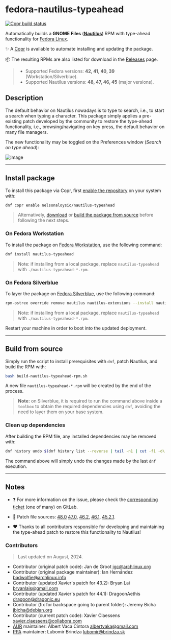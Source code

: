 # fedora-nautilus-typeahead

[![Copr build status](https://copr.fedorainfracloud.org/coprs/nelsonaloysio/nautilus-typeahead/package/nautilus-typeahead/status_image/last_build.png)](https://copr.fedorainfracloud.org/coprs/nelsonaloysio/nautilus-typeahead/package/nautilus-typeahead/)

Automatically builds a **GNOME Files** (**[Nautilus](https://apps.gnome.org/en/Nautilus/)**) RPM with type-ahead functionality for [Fedora Linux](https://fedoraproject.org/).

:sparkles: A [Copr](https://copr.fedorainfracloud.org/coprs/nelsonaloysio/nautilus-typeahead/) is available to automate installing and updating the package.

:package: The resulting RPMs are also listed for download in the [Releases](https://github.com/nelsonaloysio/fedora-nautilus-typeahead-rpm/releases) page.

> - Supported Fedora versions: **42, 41, 40, 39** (Workstation/Silverblue).
> - Supported Nautilus versions: **48, 47, 46, 45** (major versions).

## Description

The default behavior on Nautilus nowadays is to type to search, i.e., to start a search when typing a character.
This package simply applies a pre-existing patch developed by the community to restore the type-ahead functionality,
i.e., browsing/navigating on key press, the default behavior on many file managers.

The new functionality may be toggled on the Preferences window (*Search on type ahead*):

![image](image/preferences.png)

___

## Install package

To install this package via Copr, first [enable the repository](https://docs.pagure.org/copr.copr/how_to_enable_repo.html) on your system with:

```bash
dnf copr enable nelsonaloysio/nautilus-typeahead
```

> Alternatively, [download](https://github.com/nelsonaloysio/fedora-nautilus-typeahead/releases) or [build the package from source](#build-from-source) before following the next steps.

### On Fedora Workstation

To install the package on [Fedora Workstation](https://fedoraproject.org/en/workstation), use the following command:

```bash
dnf install nautilus-typeahead
```

> Note: if installing from a local package, replace `nautilus-typeahead` with `./nautilus-typeahead-*.rpm`.

### On Fedora Silverblue

To layer the package on [Fedora Silverblue](https://fedoraproject.org/atomic-desktops/silverblue/), use the following command:

```bash
rpm-ostree override remove nautilus nautilus-extensions --install nautilus-typeahead
```

> Note: if installing from a local package, replace `nautilus-typeahead` with `./nautilus-typeahead-*.rpm`.

Restart your machine in order to boot into the updated deployment.

___

## Build from source

Simply run the script to install prerequisites with `dnf`, patch Nautilus, and build the RPM with:

```bash
bash build-nautilus-typeahead-rpm.sh
```

A new file `nautilus-typeahead-*.rpm` will be created by the end of the process.

> **Note:** on Silverblue, it is required to run the command above inside a `toolbox` to obtain the
> required dependencies using `dnf`, avoiding the need to layer them on your base system.

### Clean up dependencies

After building the RPM file, any installed dependencies may be removed with:

```bash
dnf history undo $(dnf history list --reverse | tail -n1 | cut -f1 -d\|)
```

The command above will simply undo the changes made by the last `dnf` execution.

___

## Notes

- :question: For more information on the issue, please check the [corresponding ticket](https://gitlab.gnome.org/Teams/Design/whiteboards/-/issues/142) (one of many) on GitLab.

- :memo: Patch file sources:
[48.0](https://gitlab.gnome.org/albertvaka/nautilus/-/compare/48.0...48.0-typeahead?from_project_id=1&view=inline)
[47.0](https://raw.githubusercontent.com/lubomir-brindza/nautilus-typeahead/91b529ea78fbc7bcb3cdb84c3474f6fde47aa81e/nautilus-restore-typeahead.patch),
[46.2](https://github.com/lubomir-brindza/nautilus-typeahead/archive/refs/tags/46.0-0ubuntu2ppa1.zip),
[46.1](https://github.com/lubomir-brindza/nautilus-typeahead/archive/refs/tags/46-beta-0ubuntu3ppa2.tar.gz),
[45.2.1](https://aur.archlinux.org/cgit/aur.git/snapshot/aur-524d92c42ea768e5e4ab965511287152ed885d22.tar.gz).

- :heart: Thanks to all contributors responsible for developing and maintaining the type-ahead patch to restore this functionality to Nautilus!

### Contributors

> Last updated on August, 2024.

- Contributor (original patch code): Jan de Groot <jgc@archlinux.org>
- Contributor (original package maintainer): Ian Hernández <badwolfie@archlinux.info>
- Contributor (updated Xavier's patch for 43.2): Bryan Lai <bryanlais@gmail.com>
- Contributor (updated Xavier's patch for 44.1): DragoonAethis <dragoon@dragonic.eu>
- Contributor (fix for backspace going to parent folder): Jeremy Bicha <jbicha@debian.org>
- Contributor (current patch code): Xavier Claessens <xavier.claessens@collabora.com>
- [AUR](https://aur.archlinux.org/cgit/aur.git/tree/PKGBUILD?h=nautilus-typeahead) maintainer: Albert Vaca Cintora <albertvaka@gmail.com>
- [PPA](https://github.com/lubomir-brindza/nautilus-typeahead) maintainer: Lubomir Brindza <lubomir@brindza.sk>
